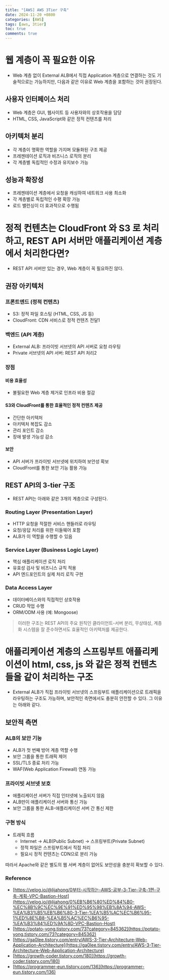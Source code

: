 ```yaml
---
title: "[AWS] AWS 3Tier 구축"
date: 2024-11-20 +0800
categories: [AWS]
tags: [aws, 3tier]
toc: true
comments: true
---
```


# 웹 계층이 꼭 필요한 이유
- Web 계층 없이 External ALB에서 직접 Application 계층으로 연결하는 것도 기술적으로는 가능하지만, 다음과 같은 이유로 Web 계층을 포함하는 것이 권장된다.

## 사용자 인터페이스 처리
- Web 계층은 GUI, 웹사이트 등 사용자와의 상호작용을 담당
- HTML, CSS, JavaScript와 같은 정적 컨텐츠를 처리

## 아키텍처 분리
- 각 계층이 명확한 역할을 가지며 모듈화된 구조 제공
- 프레젠테이션 로직과 비즈니스 로직의 분리
- 각 계층별 독립적인 수정과 유지보수 가능

## 성능과 확장성
- 프레젠테이션 계층에서 요청을 캐싱하여 네트워크 사용 최소화
- 각 계층별로 독립적인 수평 확장 가능
- 로드 밸런싱이 더 효과적으로 수행됨

# 정적 컨텐츠는 CloudFront 와 S3 로 처리하고, REST API 서버만 애플리케이션 계층에서 처리한다면?
- REST API 서버만 있는 경우, Web 계층이 꼭 필요하진 않다.

## 권장 아키텍처

###  프론트엔드 (정적 컨텐츠)
- S3: 정적 파일 호스팅 (HTML, CSS, JS 등)
- CloudFront: CDN 서비스로 정적 컨텐츠 전달1

### 백엔드 (API 계층)
- External ALB: 프라이빗 서브넷의 API 서버로 요청 라우팅
- Private 서브넷의 API 서버: REST API 처리2

### 장점

#### 비용 효율성
- 불필요한 Web 계층 제거로 인프라 비용 절감

#### S3와 CloudFront를 통한 효율적인 정적 컨텐츠 제공
- 간단한 아키텍처
- 아키텍처 복잡도 감소
- 관리 포인트 감소
- 장애 발생 가능성 감소

#### 보안
- API 서버가 프라이빗 서브넷에 위치하여 보안성 확보
- CloudFront를 통한 보안 기능 활용 가능

## REST API의 3-tier 구조
- REST API는 아래와 같은 3개의 계층으로 구성된다.

### Routing Layer (Presentation Layer)
- HTTP 요청을 적절한 서비스 핸들러로 라우팅
- 요청/응답 처리를 위한 미들웨어 포함
- ALB가 이 역할을 수행할 수 있음

### Service Layer (Business Logic Layer)
- 핵심 애플리케이션 로직 처리
- 유효성 검사 및 비즈니스 규칙 적용
- API 엔드포인트의 실제 처리 로직 구현

### Data Access Layer
- 데이터베이스와의 직접적인 상호작용
- CRUD 작업 수행
- ORM/ODM 사용 (예: Mongoose)

> 이러한 구조는 REST API의 주요 원칙인 클라이언트-서버 분리, 무상태성, 계층화 시스템을 잘 준수하면서도 효율적인 아키텍처를 제공한다.

# 애플리케이션 계층의 스프링부트 애플리케이션이 html, css, js 와 같은 정적 컨텐츠들을 같이 처리하는 구조
- External ALB가 직접 프라이빗 서브넷의 스프링부트 애플리케이션으로 트래픽을 라우팅하는 구조도 가능하며, 보안적인 측면에서도 충분히 안전할 수 있다. 그 이유는 아래와 같다.

## 보안적 측면

### ALB의 보안 기능
- ALB가 첫 번째 방어 계층 역할 수행
- 보안 그룹을 통한 트래픽 제어
- SSL/TLS 종료 처리 가능
- WAF(Web Application Firewall) 연동 가능

### 프라이빗 서브넷 보호
- 애플리케이션 서버가 직접 인터넷에 노출되지 않음
- ALB만이 애플리케이션 서버와 통신 가능
- 보안 그룹을 통한 ALB-애플리케이션 서버 간 통신 제한

### 구현 방식
- 트래픽 흐름
  - Internet → ALB(Public Subnet) → 스프링부트(Private Subnet)
  - 정적 파일은 스프링부트에서 직접 처리
  - 필요시 정적 컨텐츠는 CDN으로 분리 가능

따라서 Apache와 같은 별도의 웹 서버 계층이 없어도 보안성을 충분히 확보할 수 있다.

### Reference
- [https://velog.io/@lijahong/0부터-시작하는-AWS-공부-3-Tier-구축-1편-구축-계획-VPC-Bastion-Host](https://velog.io/@lijahong/0%EB%B6%80%ED%84%B0-%EC%8B%9C%EC%9E%91%ED%95%98%EB%8A%94-AWS-%EA%B3%B5%EB%B6%80-3-Tier-%EA%B5%AC%EC%B6%95-1%ED%8E%B8-%EA%B5%AC%EC%B6%95-%EA%B3%84%ED%9A%8D-VPC-Bastion-Host)
- [https://potato-yong.tistory.com/73?category=845362](https://potato-yong.tistory.com/73?category=845362)
- [https://ga0lee.tistory.com/entry/AWS-3-Tier-Architecture-Web-Application-Architecture](https://ga0lee.tistory.com/entry/AWS-3-Tier-Architecture-Web-Application-Architecture)
- [https://growth-coder.tistory.com/180](https://growth-coder.tistory.com/180)
- [https://programmer-eun.tistory.com/136](https://programmer-eun.tistory.com/136)